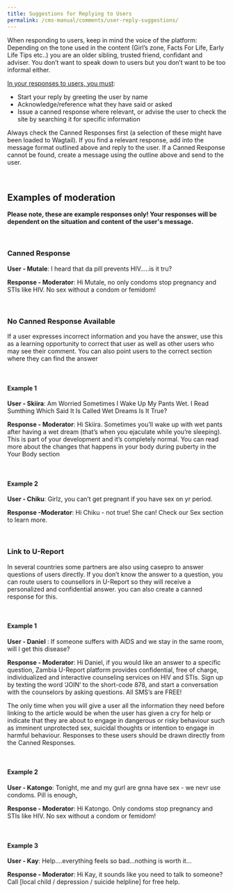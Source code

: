 ```yaml
---
title: Suggestions for Replying to Users
permalink: /cms-manual/comments/user-reply-suggestions/
---
```


When responding to users, keep in mind the voice of the platform: Depending on the tone used in the content (Girl’s zone, Facts For Life, Early Life Tips etc..) you are an older sibling, trusted friend, confidant and adviser. You don’t want to speak down to users but you don’t want to be too informal either.

<u>In your responses to users, you must</u>:

- Start your reply by greeting the user by name
- Acknowledge/reference what they have said or asked
- Issue a canned response where relevant, or advise the user to check the site by searching it for specific information 

Always check the Canned Responses first (a selection of these might have been loaded to Wagtail).  If you find a relevant response, add into the message format outlined above and reply to the user. If a Canned Response cannot be found, create a message using the outline above and send to the user. 

<br />

## Examples of moderation

**Please note, these are example responses only! Your responses will be dependent on the situation and content of the user's message.**

<br />

### Canned Response
**User - Mutale**: I heard that da pill prevents HIV…..is it tru?

**Response - Moderator**: Hi Mutale, no only condoms stop pregnancy and STIs like HIV. No sex without a condom or femidom! 

<br />

### No Canned Response Available

If a user expresses incorrect information and you have the answer, use this as a learning opportunity to correct that user as well as other users who may see their comment. You can also point users to the correct section where they can find the answer

<br />

#### Example 1

**User - Skiira**: Am Worried Sometimes I Wake Up My Pants Wet. I Read Sumthing Which Said It Is Called Wet Dreams Is It True?

**Response - Moderator**:  Hi Skiira. Sometimes you’ll wake up with wet pants after having a wet dream (that’s when you ejaculate while you’re sleeping). This is part of your development and it’s completely normal. You can read more about the changes that happens in your body during puberty in the Your Body section

<br />

#### Example 2

**User - Chiku**: Girlz, you can’t get pregnant if you have sex on yr period.

**Response -Moderator**: Hi Chiku - not true! She can! Check our Sex section to learn more.

<br />

### Link to U-Report 

In several countries some partners are also using casepro to answer questions of users directly. If you don’t know the answer to  a question, you can route users to counsellors in U-Report so they will receive a personalized and confidential answer. you can also create a canned response for this.

<br />

#### Example 1
**User - Daniel** : If someone suffers with AIDS and we stay in the same room, will l get this disease?

**Response - Moderator**: Hi Daniel, if you would like an answer to a specific question, Zambia U-Report platform provides confidential, free of charge, individualized and interactive counseling services on HIV and STIs. Sign up by texting the word ‘JOIN’ to the short-code 878, and start a conversation with the counselors by asking questions. All SMS’s are FREE!

The only time when you will give a user all the information they need before linking to the article would be when the user has given a cry for help or indicate that they are about to engage in dangerous or risky behaviour such as imminent unprotected sex, suicidal thoughts or intention to engage in harmful behaviour. Responses to these users should be drawn directly from the Canned Responses.

<br />

#### Example 2

**User - Katongo**: Tonight, me and my gurl are gnna have sex - we nevr use condoms. Pill is enough,

**Response - Moderator**: Hi Katongo. Only condoms stop pregnancy and STIs like HIV. No sex without a condom or femidom! 

<br />

#### Example 3

**User - Kay**: Help….everything feels so bad...nothing is worth it…

**Response - Moderator**: Hi Kay, it sounds like you need to talk to someone? Call [local child / depression / suicide helpline] for free help.